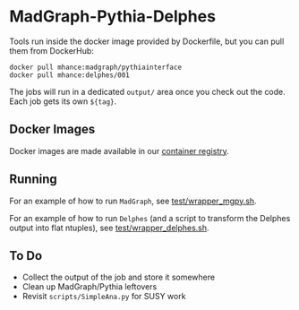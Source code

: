 # MadGraph-Pythia-Delphes

Tools run inside the docker image provided by Dockerfile, but you can pull them from DockerHub:

```
docker pull mhance:madgraph/pythiainterface
docker pull mhance:delphes/001
```

The jobs will run in a dedicated `output/` area once you check out the code.  Each job gets its own `${tag}`.

## Docker Images

Docker images are made available in our [container registry](../../../container_registry).

## Running

For an example of how to run `MadGraph`, see [test/wrapper_mgpy.sh](./test/wrapper_mgpy.sh).

For an example of how to run `Delphes` (and a script to transform the Delphes output into flat ntuples), see [test/wrapper_delphes.sh](./test/wrapper_delphes.sh).

## To Do

* Collect the output of the job and store it somewhere
* Clean up MadGraph/Pythia leftovers
* Revisit `scripts/SimpleAna.py` for SUSY work

